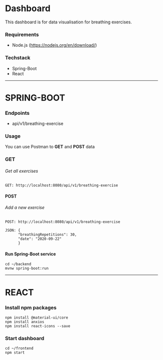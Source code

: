 # Dashboard

This dashboard is for data visualisation for breathing exercises.
### Requirements
- Node.js (https://nodejs.org/en/download/)

### Techstack
- Spring-Boot
- React
---

# SPRING-BOOT
### Endpoints
- api/v1/breathing-exercise

### Usage
You can use Postman to **GET** and **POST** data

### GET
###### Get all exercises
    GET: http://localhost:8080/api/v1/breathing-exercise

#### POST
###### Add a new exercise
    POST: http://localhost:8080/api/v1/breathing-exercise

    JSON: {
          "breathingRepetitions": 30,
          "date": "2020-09-22"
          }

#### Run Spring-Boot service
    cd ~/backend
    mvnw spring-boot:run
---

# REACT

### Install npm packages
    npm install @material-ui/core
    npm install anxios
    npm install react-icons --save

### Start dashboard
    cd ~/frontend
    npm start
